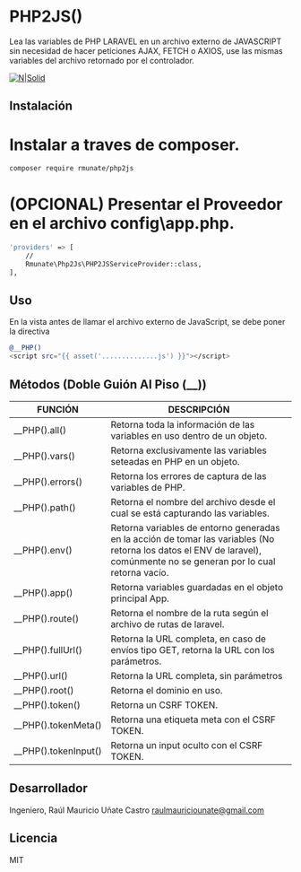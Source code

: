 # PHP2JS()
Lea las variables de PHP LARAVEL en un archivo externo de JAVASCRIPT sin necesidad de hacer peticiones AJAX, FETCH o AXIOS, use las mismas variables del archivo retornado por el controlador.

[![N|Solid](https://i.ibb.co/ZLzQTpm/Firma-Git-Hub.png)](#)

## Instalación
# Instalar a traves de composer.
```sh
composer require rmunate/php2js
```

# (OPCIONAL) Presentar el Proveedor en el archivo config\app.php. 

```sh
'providers' => [
	//
	Rmunate\Php2Js\PHP2JSServiceProvider::class,
],
```

## Uso
En la vista antes de llamar el archivo externo de JavaScript, se debe poner la directiva 
```sh
@__PHP()
<script src="{{ asset('..............js') }}"></script>
```

## Métodos (Doble Guión Al Piso (__))

| FUNCIÓN | DESCRIPCIÓN |
| ------ | ------ |
| __PHP().all() | Retorna toda la información de las variables en uso dentro de un objeto. |
| __PHP().vars() | Retorna exclusivamente las variables seteadas en PHP en un objeto. |
| __PHP().errors() | Retorna los errores de captura de las variables de PHP. |
| __PHP().path() | Retorna el nombre del archivo desde el cual se está capturando las variables. |
| __PHP().env() | Retorna variables de entorno generadas en la acción de tomar las variables (No retorna los datos el ENV de laravel), comúnmente no se generan por lo cual retorna vacío. |
| __PHP().app() | Retorna variables guardadas en el objeto principal App. |
| __PHP().route() | Retorna el nombre de la ruta según el archivo de rutas de laravel. |
| __PHP().fullUrl() | Retorna la URL completa, en caso de envíos tipo GET, retorna la URL con los parámetros. |
| __PHP().url() | Retorna la URL completa, sin parámetros |
| __PHP().root() | Retorna el dominio en uso. |
| __PHP().token() | Retorna un CSRF TOKEN. |
| __PHP().tokenMeta() | Retorna una etiqueta meta con el CSRF TOKEN. |
| __PHP().tokenInput() | Retorna un input oculto con el CSRF TOKEN. |

## Desarrollador

Ingeniero, Raúl Mauricio Uñate Castro
raulmauriciounate@gmail.com

## Licencia
MIT
